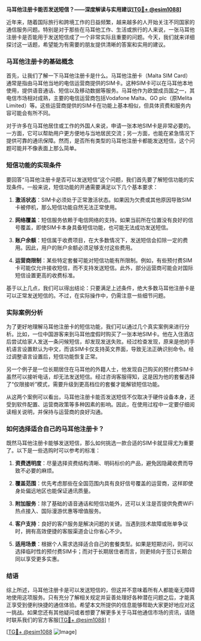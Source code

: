 **马耳他注册卡能否发送短信？——深度解读与实用建议[[TG💪+ @esim1088](https://t.me/s/esim1088)]**

近年来，随着国际旅行和跨境工作的日益频繁，越来越多的人开始关注不同国家的通信服务问题。特别是对于那些在马耳他工作、生活或旅行的人来说，一张马耳他注册卡是否能用于发送短信成了一个非常实际且重要的问题。今天，我们就来详细探讨这一话题，希望能为有需要的朋友提供清晰的答案和实用的建议。

### 马耳他注册卡的基础概念

首先，让我们了解一下马耳他注册卡是什么。马耳他注册卡（Malta SIM Card）通常是指由马耳他当地的电信运营商提供的SIM卡。这种SIM卡可以在马耳他本地使用，提供语音通话、短信以及移动数据等服务。马耳他作为欧盟成员国之一，其电信市场相对成熟，主要的电信运营商包括Vodafone Malta、GO plc（原Melita Limited）等。这些运营商提供的SIM卡在功能上基本相似，但具体资费和服务内容可能会有所不同。

对于许多在马耳他居住或工作的外国人来说，申请一张本地SIM卡是非常必要的。一方面，它可以帮助用户更方便地与当地居民交流；另一方面，也能在紧急情况下提供可靠的通讯保障。然而，是否所有类型的马耳他注册卡都能发送短信，这个问题可能并不像表面上那么简单。

### 短信功能的实现条件

要回答“马耳他注册卡是否可以发送短信”这个问题，我们首先要了解短信功能的实现条件。一般来说，短信功能的开通需要满足以下几个基本要求：

1. **激活状态**：SIM卡必须处于正常激活状态。如果因为欠费或其他原因导致SIM卡被停机，那么短信功能自然无法正常使用。
   
2. **网络覆盖**：短信服务依赖于电信网络的支持。如果当前所在位置没有良好的信号覆盖，即使SIM卡本身具备短信功能，也可能无法成功发送短信。

3. **账户余额**：短信属于收费项目，在大多数情况下，发送短信会扣除一定的费用。因此，用户的账户余额必须足够支付这些费用。

4. **运营商限制**：某些特定套餐可能对短信功能有所限制。例如，有些预付费SIM卡可能仅允许接收短信，而不支持发送短信。此外，部分运营商可能会对国际短信设置更高的收费标准。

基于以上几点，我们可以得出结论：只要满足上述条件，绝大多数马耳他注册卡是可以正常发送短信的。不过，在实际操作中，仍需注意一些细节问题。

### 实际案例分析

为了更好地理解马耳他注册卡的短信功能，我们可以通过几个真实案例来进行分析。比如，一位中国游客来到马耳他度假时购买了一张本地SIM卡。他在入住酒店后尝试给家人发送一条问候短信，却发现发送失败。经过检查发现，原来是他的手机语言设置默认为中文，而该SIM卡仅支持英文界面，导致无法正确识别命令。经过调整语言设置后，短信功能恢复正常。

另一个例子是一位长期居住在马耳他的外籍人士，他发现自己购买的预付费SIM卡虽然可以接听电话，却无法发送短信。经过咨询客服得知，这是因为他的套餐选择了“仅限接听”模式，需要升级到更高档位的套餐才能解锁短信功能。

从这两个案例可以看出，马耳他注册卡能否发送短信不仅取决于硬件设备本身，还受到软件配置、运营商政策等多种因素的影响。因此，在使用过程中一定要仔细阅读相关说明，并保持与运营商的良好沟通。

### 如何选择适合自己的马耳他注册卡？

既然马耳他注册卡能够发送短信，那么如何挑选一款合适的SIM卡就显得尤为重要了。以下是一些选购时可以参考的标准：

1. **资费透明度**：尽量选择资费结构清晰、明码标价的产品，避免因隐藏收费而导致不必要的麻烦。
   
2. **覆盖范围**：优先考虑那些在全国范围内具有良好信号覆盖的运营商，这样即使身处偏远地区也能保证通讯质量。
   
3. **附加服务**：除了基础的语音通话和短信功能外，还可以关注是否提供免费WiFi热点接入、国际漫游优惠等增值服务。
   
4. **客户支持**：良好的客户服务是解决问题的关键。当遇到技术故障或账单争议时，拥有高效便捷的客服渠道会让你省心不少。

5. **适用场景**：根据个人需求选择适合自己的套餐类型。如果是短期访问，则可以选择临时性的预付费SIM卡；而对于长期居住者而言，则更倾向于签订长期合同以享受更多实惠。

### 结语

综上所述，马耳他注册卡是可以发送短信的，但这并不意味着所有人都能毫无障碍地使用这项服务。只有充分了解相关规定并妥善处理好各种潜在问题之后，才能真正享受到便利快捷的通信体验。希望本文所提供的信息能够帮助大家更好地应对这一挑战。如果您还有其他疑问或者想要了解更多关于马耳他通信市场的资讯，请随时联系我们的官方客服[[TG💪+ @esim1088](https://t.me/s/esim1088)]！

[[TG💪+ @esim1088](https://t.me/s/esim1088) ![Image](https://i.postimg.cc/4NQfJmqS/Snipaste-2025-05-13-00-14-12.png)]